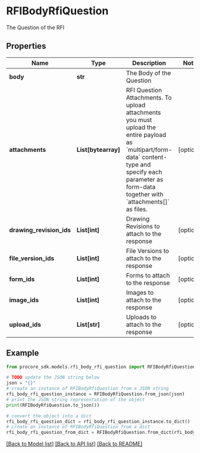 # RFIBodyRfiQuestion

The Question of the RFI

## Properties

Name | Type | Description | Notes
------------ | ------------- | ------------- | -------------
**body** | **str** | The Body of the Question | 
**attachments** | **List[bytearray]** | RFI Question Attachments. To upload attachments you must upload the entire payload as &#x60;multipart/form-data&#x60; content-type and specify each parameter as form-data together with &#x60;attachments[]&#x60; as files. | [optional] 
**drawing_revision_ids** | **List[int]** | Drawing Revisions to attach to the response | [optional] 
**file_version_ids** | **List[int]** | File Versions to attach to the response | [optional] 
**form_ids** | **List[int]** | Forms to attach to the response | [optional] 
**image_ids** | **List[int]** | Images to attach to the response | [optional] 
**upload_ids** | **List[str]** | Uploads to attach to the response | [optional] 

## Example

```python
from procore_sdk.models.rfi_body_rfi_question import RFIBodyRfiQuestion

# TODO update the JSON string below
json = "{}"
# create an instance of RFIBodyRfiQuestion from a JSON string
rfi_body_rfi_question_instance = RFIBodyRfiQuestion.from_json(json)
# print the JSON string representation of the object
print(RFIBodyRfiQuestion.to_json())

# convert the object into a dict
rfi_body_rfi_question_dict = rfi_body_rfi_question_instance.to_dict()
# create an instance of RFIBodyRfiQuestion from a dict
rfi_body_rfi_question_from_dict = RFIBodyRfiQuestion.from_dict(rfi_body_rfi_question_dict)
```
[[Back to Model list]](../README.md#documentation-for-models) [[Back to API list]](../README.md#documentation-for-api-endpoints) [[Back to README]](../README.md)


